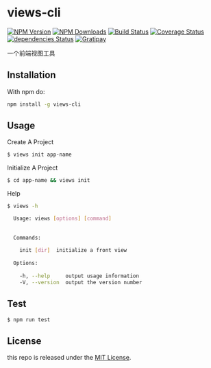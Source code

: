 # views-cli

[![NPM Version][npm-image]][npm-url]
[![NPM Downloads][downloads-image]][downloads-url]
[![Build Status][travis-image]][travis-url]
[![Coverage Status][coverage-image]][coverage-url]
[![dependencies Status][dependencies-image]][dependencies-url]
[![Gratipay][licensed-image]][licensed-url]

一个前端视图工具

## Installation
With npm do:
```bash
npm install -g views-cli
```

## Usage

Create A Project
```bash
$ views init app-name
```

Initialize A Project
```bash
$ cd app-name && views init
```

Help
```bash
$ views -h

  Usage: views [options] [command]                                                                                                
                                                                                                                                
                                                                                                                                
  Commands:                                                                                                                     
                                                                                                                                
    init [dir]  initialize a front view                                                                                         
                                                                                                                                
  Options:                                                                                                                      
                                                                                                                                
    -h, --help     output usage information                                                                                     
    -V, --version  output the version number
```

## Test

```bash
$ npm run test
```

## License

this repo is released under the [MIT
License](http://www.opensource.org/licenses/MIT).


[npm-image]: https://img.shields.io/npm/v/views-cli.svg
[npm-url]: https://www.npmjs.org/package/views-cli
[downloads-image]: https://img.shields.io/npm/dm/views-cli.svg
[downloads-url]: https://npmjs.org/package/views-cli
[travis-image]: https://travis-ci.org/kenode/views-cli.svg?branch=master
[travis-url]: https://travis-ci.org/kenode/views-cli
[coverage-image]: https://img.shields.io/codecov/c/github/kenode/views-cli/master.svg
[coverage-url]: https://codecov.io/github/kenode/views-cli
[dependencies-image]: https://david-dm.org/kenode/views-cli/status.svg
[dependencies-url]: https://david-dm.org/kenode/views-cli
[licensed-image]: https://img.shields.io/badge/license-MIT-blue.svg
[licensed-url]: ./LICENSE